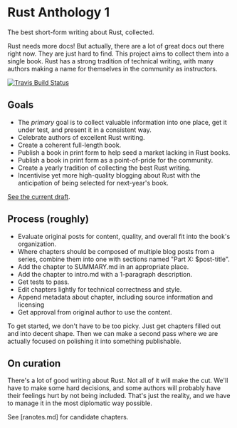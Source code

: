 # Rust Anthology 1

The best short-form writing about Rust, collected.

Rust needs more docs! But actually, there are a lot of great docs out
there right now. They are just hard to find. This project aims to
collect them into a single book. Rust has a strong tradition of
technical writing, with many authors making a name for themselves in
the community as instructors.

[![Travis Build Status][travis-build-status-svg]][travis-build-status]

[travis-build-status]: https://travis-ci.org/brson/rust-anthology
[travis-build-status-svg]: https://img.shields.io/travis/brson/rust-anthology.svg

## Goals

- The _primary_ goal is to collect valuable information into one
  place, get it under test, and present it in a consistent way.
- Celebrate authors of excellent Rust writing.
- Create a coherent full-length book.
- Publish a book in print form to help seed a market lacking in Rust books.
- Publish a book in print form as a point-of-pride for the community.
- Create a yearly tradition of collecting the best Rust writing.
- Incentivise yet more high-quality blogging about Rust with the anticipation
  of being selected for next-year's book.

[See the current draft](https://brson.github.io/rust-anthology).

## Process (roughly)

- Evaluate original posts for content, quality, and overall fit
  into the book's organization.
- Where chapters should be composed of multiple blog posts from a series, combine
  them into one with sections named "Part X: $post-title".
- Add the chapter to SUMMARY.md in an appropriate place.
- Add the chapter to intro.md with a 1-paragraph description.
- Get tests to pass.
- Edit chapters lightly for technical correctness and style.
- Append metadata about chapter, including source information and licensing
- Get approval from original author to use the content.

To get started, we don't have to be too picky. Just get chapters filled
out and into decent shape. Then we can make a second pass where we are
actually focused on polishing it into something publishable.

## On curation

There's a lot of good writing about Rust. Not all of it will make the
cut. We'll have to make some hard decisions, and some authors will
probably have their feelings hurt by not being included. That's just
the reality, and we have to manage it in the most diplomatic way
possible.

See [ranotes.md] for candidate chapters.

